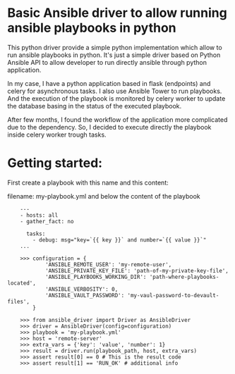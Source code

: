 # Basic Ansible driver to allow running ansible playbooks in python

This python driver provide a simple python implementation which allow to run
ansible playbooks in python. It's just a simple driver based on Python Ansible
API to allow developer to run directly ansible through python application. 

In my case, I have a python application based in flask (endpoints) and celery 
for asynchronous tasks. I also use Ansible Tower to run playbooks. And the 
execution of the playbook is monitored by celery worker to update the 
database basing in the status of the executed playbook. 

After few months, I found the workflow of the application more complicated due 
to the dependency. So, I decided to execute directly the playbook inside
celery worker trough tasks.

Getting started:
===============

First create a playbook with this name and this content:

filename: my-playbook.yml and below the content of the playbook

```
    ---
    - hosts: all
    - gather_fact: no
    
      tasks:    
        - debug: msg="key=`{{ key }}` and number=`{{ value }}`"
    ...

```


```
    >>> configuration = {
            'ANSIBLE_REMOTE_USER': 'my-remote-user',
            'ANSIBLE_PRIVATE_KEY_FILE': 'path-of-my-private-key-file',
            'ANSIBLE_PLAYBOOKS_WORKING_DIR': 'path-where-playbooks-located',
            'ANSIBLE_VERBOSITY': 0,
            'ANSIBLE_VAULT_PASSWORD': 'my-vaul-password-to-devault-files',
        }
        
    >>> from ansible_driver import Driver as AnsibleDriver
    >>> driver = AnsibleDriver(config=configuration)
    >>> playbook = 'my-playbook.yml'
    >>> host = 'remote-server'
    >>> extra_vars = {'key': 'value', 'number': 1}
    >>> result = driver.run(playbook_path, host, extra_vars)
    >>> assert result[0] == 0 # This is the result code
    >>> assert result[1] == 'RUN_OK' # additional info
    
```

